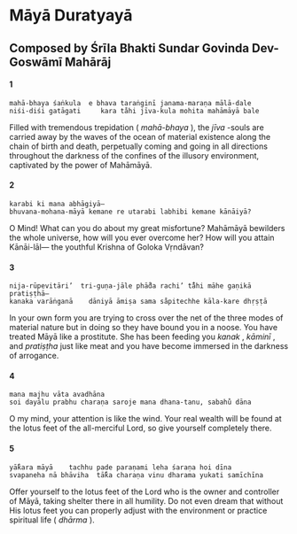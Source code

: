 # Māyā Duratyayā

## Composed by Śrīla Bhakti Sundar Govinda Dev-Goswāmī Mahārāj

#### 1

    mahā-bhaya śaṅkula  e bhava taraṅginī janama-maraṇa mālā-dale
    niśi-diśi gatāgati     kara ta̐hi jīva-kula mohita mahāmāyā bale

Filled with tremendous trepidation ( *mahā-bhaya* ), the *jīva* -souls are carried away by the waves of the ocean of material existence along the chain of birth and death, perpetually coming and going in all directions throughout the darkness of the confines of the illusory environment, captivated by the power of Mahāmāyā.

#### 2

    karabi ki mana abhāgiyā—
    bhuvana-mohana-māyā kemane re utarabi labhibi kemane kānāiyā?

O Mind! What can you do about my great misfortune? Mahāmāyā bewilders the whole universe, how will you ever overcome her? How will you attain Kānāi-lāl— the youthful Krishna of Goloka Vṛndāvan?

#### 3

    nija-rūpevitāri’  tri-guṇa-jāle phā̐da rachi’ ta̐̐hi māhe gaṇikā pratiṣṭhā—
    kanaka varāṅganā    dāniyā āmiṣa sama sa̐pitechhe kāla-kare dhṛṣṭā

In your own form you are trying to cross over the net of the three modes of material nature but in doing so they have bound you in a noose. You have treated Māyā like a prostitute. She has been feeding you *kanak* , *kāminī* , and *pratiṣṭha* just like meat and you have become immersed in the darkness of arrogance.

#### 4

    mana majhu vāta avadhāna
    soi dayālu prabhu charaṇa saroje mana dhana-tanu, sabahu̐ dāna

O my mind, your attention is like the wind. Your real wealth will be found at the lotus feet of the all-merciful Lord, so give yourself completely there.

#### 5

    yā̐kara māyā    tachhu pade paraṇami leha śaraṇa hoi dīna
    svapaneha nā bhāviha  tā̐ka charaṇa vinu dharama yukati samīchīna

Offer yourself to the lotus feet of the Lord who is the owner and controller of Māyā, taking shelter there in all humility. Do not even dream that without His lotus feet you can properly adjust with the environment or practice spiritual life ( *dhārma* ).

